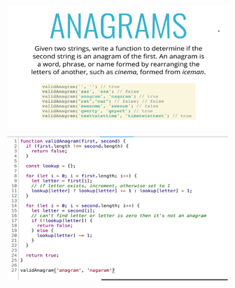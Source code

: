 ![image](.attachments/21832223c03afee8488cd03f88ec263a968d022a.png)


![image](.attachments/42c620b797798b5d53b33151631b3e3561279058.png)